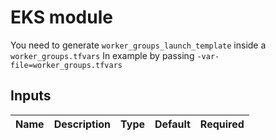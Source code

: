 # EKS module

You need to generate `worker_groups_launch_template` inside a `worker_groups.tfvars`
In example by passing `-var-file=worker_groups.tfvars`

<!-- BEGINNING OF PRE-COMMIT-TERRAFORM DOCS HOOK -->
## Inputs

| Name | Description | Type | Default | Required |
|------|-------------|:----:|:-----:|:-----:|

<!-- END OF PRE-COMMIT-TERRAFORM DOCS HOOK -->
